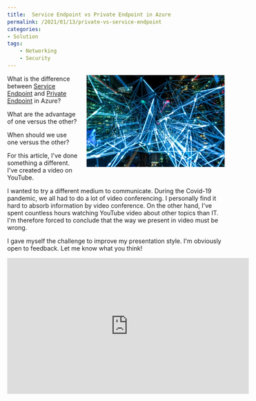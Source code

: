 ```yaml
---
title:  Service Endpoint vs Private Endpoint in Azure
permalink: /2021/01/13/private-vs-service-endpoint
categories:
- Solution
tags:
    - Networking
    - Security
---
```

<img style="float:right;padding-left:20px;" title="From pexels.com" src="/assets/posts/2021/1/2021-01-13-private-vs-service-endpoint/networking.jpg" />

What is the difference between [Service Endpoint](https://docs.microsoft.com/en-us/azure/virtual-network/virtual-network-service-endpoints-overview) and [Private Endpoint](https://docs.microsoft.com/en-us/azure/private-link/private-endpoint-overview) in Azure?

What are the advantage of one versus the other?

When should we use one versus the other?

For this article, I've done something a different.  I've created a video on YouTube.

I wanted to try a different medium to communicate.  During the Covid-19 pandemic, we all had to do a lot of video conferencing.  I personally find it hard to absorb information by video conference.  On the other hand, I've spent countless hours watching YouTube video about other topics than IT.  I'm therefore forced to conclude that the way we present in video must be wrong.

I gave myself the challenge to improve my presentation style.  I'm obviously open to feedback.  Let me know what you think!

<iframe width="560" height="315" src="https://www.youtube.com/embed/wmVK-pc28Ck" frameborder="0" allow="accelerometer; autoplay; clipboard-write; encrypted-media; gyroscope; picture-in-picture" allowfullscreen></iframe>